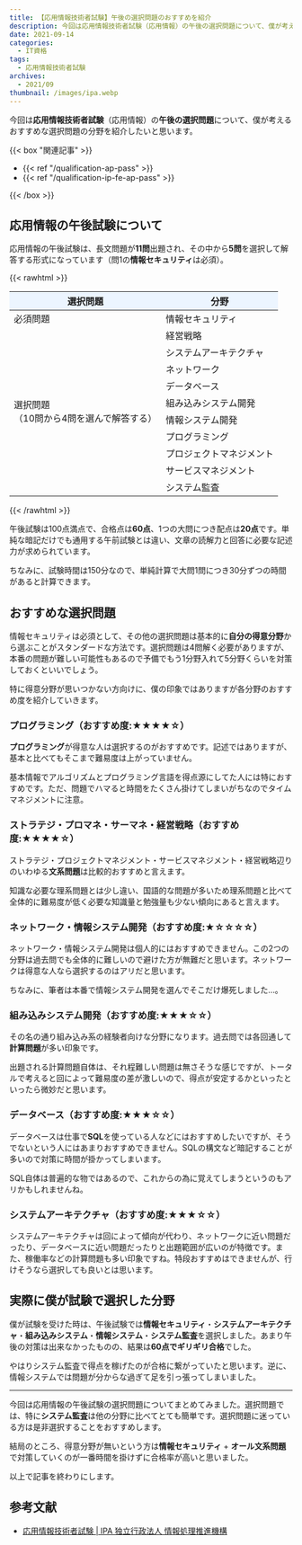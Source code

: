 ```yaml
---
title: 【応用情報技術者試験】午後の選択問題のおすすめを紹介
description: 今回は応用情報技術者試験（応用情報）の午後の選択問題について、僕が考えるおすすめな選択問題の分野を紹介したいと思います。
date: 2021-09-14
categories: 
  - IT資格
tags: 
  - 応用情報技術者試験
archives: 
  - 2021/09
thumbnail: /images/ipa.webp
---
```


今回は**応用情報技術者試験**（応用情報）の**午後の選択問題**について、僕が考えるおすすめな選択問題の分野を紹介したいと思います。

<!--more-->

{{< box "関連記事" >}}
<ul>
<li>{{< ref "/qualification-ap-pass" >}}</li>
<li>{{< ref "/qualification-ip-fe-ap-pass" >}}</li>
</ul>
{{< /box >}}

## 応用情報の午後試験について

応用情報の午後試験は、長文問題が**11問**出題され、その中から**5問**を選択して解答する形式になっています（問1の**情報セキュリティ**は必須）。

{{< rawhtml >}}
<table>
<thead>
<tr>
<th bgcolor="#ecf5ff">選択問題</th>
<th bgcolor="#ecf5ff">分野</th>
</tr>
</thead>
<tbody>
<tr>
<td>必須問題</td>
<td>情報セキュリティ</td>
</tr>
<tr>
<td rowspan="10">選択問題
<br>（10問から4問を選んで解答する）</td>
<td>経営戦略</td>
</tr>
<tr>
<td>システムアーキテクチャ</td>
</tr>
<tr>
<td>ネットワーク</td>
</tr>
<tr>
<td>データベース</td>
</tr>
<tr>
<td>組み込みシステム開発</td>
</tr>
<tr>
<td>情報システム開発</td>
</tr>
<tr>
<td>プログラミング</td>
</tr>
<tr>
<td>プロジェクトマネジメント</td>
</tr>
<tr>
<td>サービスマネジメント</td>
</tr>
<tr>
<td>システム監査</td>
</tr>
</tbody>
</table>
{{< /rawhtml >}}

午後試験は100点満点で、合格点は**60点**、1つの大問につき配点は**20点**です。単純な暗記だけでも通用する午前試験とは違い、文章の読解力と回答に必要な記述力が求められています。

ちなみに、試験時間は150分なので、単純計算で大問1問につき30分ずつの時間があると計算できます。

## おすすめな選択問題

情報セキュリティは必須として、その他の選択問題は基本的に**自分の得意分野**から選ぶことがスタンダードな方法です。選択問題は4問解く必要がありますが、本番の問題が難しい可能性もあるので予備でもう1分野入れて5分野くらいを対策しておくといいでしょう。

特に得意分野が思いつかない方向けに、僕の印象ではありますが各分野のおすすめ度を紹介していきます。

### プログラミング（おすすめ度:★★★★☆）

**プログラミング**が得意な人は選択するのがおすすめです。記述ではありますが、基本と比べてもそこまで難易度は上がっていません。

基本情報でアルゴリズムとプログラミング言語を得点源にしてた人には特におすすめです。ただ、問題でハマると時間をたくさん掛けてしまいがちなのでタイムマネジメントに注意。

### ストラテジ・プロマネ・サーマネ・経営戦略（おすすめ度:★★★★☆）

ストラテジ・プロジェクトマネジメント・サービスマネジメント・経営戦略辺りのいわゆる**文系問題**は比較的おすすめと言えます。

知識な必要な理系問題とは少し違い、国語的な問題が多いため理系問題と比べて全体的に難易度が低く必要な知識量と勉強量も少ない傾向にあると言えます。

### ネットワーク・情報システム開発（おすすめ度:★☆☆☆☆）

ネットワーク・情報システム開発は個人的にはおすすめできません。この2つの分野は過去問でも全体的に難しいので避けた方が無難だと思います。ネットワークは得意な人なら選択するのはアリだと思います。

ちなみに、筆者は本番で情報システム開発を選んでそこだけ爆死しました…。

### 組み込みシステム開発（おすすめ度:★★★☆☆）

その名の通り組み込み系の経験者向けな分野になります。過去問では各回通して**計算問題**が多い印象です。

出題される計算問題自体は、それ程難しい問題は無さそうな感じですが、トータルで考えると回によって難易度の差が激しいので、得点が安定するかといったといったら微妙だと思います。

### データベース（おすすめ度:★★★☆☆）

データベースは仕事で**SQL**を使っている人などにはおすすめしたいですが、そうでないという人にはあまりおすすめできません。SQLの構文など暗記することが多いので対策に時間が掛かってしまいます。

SQL自体は普遍的な物ではあるので、これからの為に覚えてしまうというのもアリかもしれませんね。

### システムアーキテクチャ（おすすめ度:★★★☆☆）

システムアーキテクチャは回によって傾向が代わり、ネットワークに近い問題だったり、データベースに近い問題だったりと出題範囲が広いのが特徴です。また、稼働率などの計算問題も多い印象ですね。特段おすすめはできませんが、行けそうなら選択しても良いとは思います。

## 実際に僕が試験で選択した分野

僕が試験を受けた時は、午後試験では**情報セキュリティ**・**システムアーキテクチャ**・**組み込みシステム**・**情報システム**・**システム監査**を選択しました。あまり午後の対策は出来なかったものの、結果は**60点でギリギリ合格**でした。

やはりシステム監査で得点を稼げたのが合格に繋がっていたと思います。逆に、情報システムでは問題が分からな過ぎて足を引っ張ってしまいました。

* * *

今回は応用情報の午後試験の選択問題についてまとめてみました。選択問題では、特に**システム監査**は他の分野に比べてとても簡単です。選択問題に迷っている方は是非選択することをおすすめします。

結局のところ、得意分野が無いという方は**情報セキュリティ** + **オール文系問題**で対策していくのが一番時間を掛けずに合格率が高いと思いました。

以上で記事を終わりにします。

## 参考文献

* [応用情報技術者試験 | IPA 独立行政法人 情報処理推進機構](https://www.ipa.go.jp/shiken/kubun/ap.html)